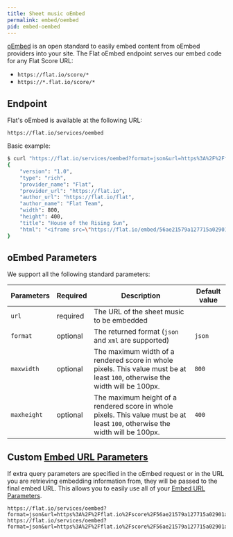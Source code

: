 ```yaml
---
title: Sheet music oEmbed
permalink: embed/oembed
pid: embed-oembed
---
```


[oEmbed](http://oembed.com/) is an open standard to easily embed content from oEmbed providers into your site. The Flat oEmbed endpoint serves our embed code for any Flat Score URL:

* ```https://flat.io/score/*```
* ```https://*.flat.io/score/*```

## Endpoint

Flat's oEmbed is available at the following URL:

```
https://flat.io/services/oembed
```

Basic example:

```bash
$ curl "https://flat.io/services/oembed?format=json&url=https%3A%2F%2Fflat.io%2Fscore%2F56ae21579a127715a02901a6"
{
    "version": "1.0",
    "type": "rich",
    "provider_name": "Flat",
    "provider_url": "https://flat.io",
    "author_url": "https://flat.io/flat",
    "author_name": "Flat Team",
    "width": 800,
    "height": 400,
    "title": "House of the Rising Sun",
    "html": "<iframe src=\"https://flat.io/embed/56ae21579a127715a02901a6?layout=page\" allowfullscreen height=\"400\" width=\"800\" frameBorder=\"0\"></iframe>"
}
```

## oEmbed Parameters

We support all the following standard parameters:

| Parameters | Required | Description | Default value |
|:-----------|:---------|-------------|---------------|
| `url` | required | The URL of the sheet music to be embedded ||
| `format` | optional | The returned format (`json` and `xml` are supported) | `json` |
| `maxwidth` | optional | The maximum width of a rendered score in whole pixels. This value must be at least `100`, otherwise the width will be 100px. | `800` |
| `maxheight` | optional | The maximum height of a rendered score in whole pixels. This value must be at least `100`, otherwise the width will be 100px. | `400`

## Custom [Embed URL Parameters](url-parameters.html)

If extra query parameters are specified in the oEmbed request or in the URL you are retrieving embedding information from, they will be passed to the final embed URL. This allows you to easily use all of your [Embed URL Parameters](url-parameters.html).

```
https://flat.io/services/oembed?format=json&url=https%3A%2F%2Fflat.io%2Fscore%2F56ae21579a127715a02901a6&layout=track
https://flat.io/services/oembed?format=json&url=https%3A%2F%2Fflat.io%2Fscore%2F56ae21579a127715a02901a6%3Flayout%3Dtrack
```
